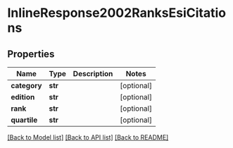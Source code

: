 # InlineResponse2002RanksEsiCitations


## Properties
Name | Type | Description | Notes
------------ | ------------- | ------------- | -------------
**category** | **str** |  | [optional] 
**edition** | **str** |  | [optional] 
**rank** | **str** |  | [optional] 
**quartile** | **str** |  | [optional] 

[[Back to Model list]](../README.md#documentation-for-models) [[Back to API list]](../README.md#documentation-for-api-endpoints) [[Back to README]](../README.md)


